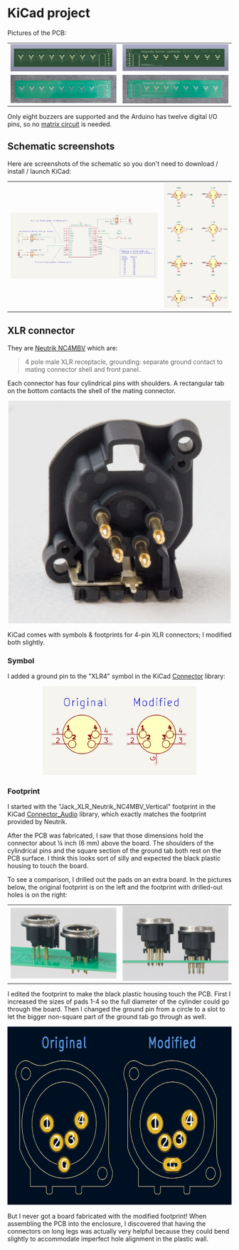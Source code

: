 # KiCad project

Pictures of the PCB:

<table>
<tr>
<td><img src="images_for_readme/PCB/kicad-screenshot-front.png" alt="Screenshot of front of PCB in KiCad"></td>
<td><img src="images_for_readme/PCB/kicad-screenshot-back.png" alt="Screenshot of back of PCB in KiCad"></td>
</tr>
<tr>
<td><img src="images_for_readme/PCB/PCB-photo-front.jpeg" alt="Photo of front of PCB"></td>
<td><img src="images_for_readme/PCB/PCB-photo-back.jpeg" alt="Photo of back of PCB"></td>
</tr>
</table>

Only eight buzzers are supported and the Arduino has twelve digital I/O pins, so no [matrix circuit](https://en.wikipedia.org/wiki/Keyboard_matrix_circuit) is needed.

## Schematic screenshots

Here are screenshots of the schematic so you don't need to download / install / launch KiCad:

<table>
<tr>
<td><img src="images_for_readme/schematic/kicad-schematic-screenshot-main.png" alt="Screenshot of schematic showing the Arduino, power indicator light, reset button, enable switch, and enable indicator light"></td>
<td><img src="images_for_readme/schematic/kicad-schematic-screenshot-XLRs.png" alt="Screenshot of the schematic showing the XLR connectors"></td>
</tr>
</table>

## XLR connector

They are [Neutrik NC4MBV](https://www.neutrik.com/en/product/nc4mbv-1) which are:

> 4 pole male XLR receptacle, grounding: separate ground contact to mating connector shell and front panel.

Each connector has four cylindrical pins with shoulders. A rectangular tab on the bottom contacts the shell of the mating connector.

<p align="center">
<img src="images_for_readme/XLR-connector/XLR-connector-pins-rear-view.jpeg" alt="Photo of the back of an XLR connector, showing cylindrical pins and one rectangular tab." height="500">
</p>

KiCad comes with symbols & footprints for 4-pin XLR connectors; I modified both slightly.

### Symbol

I added a ground pin to the "XLR4" symbol in the KiCad [Connector](https://kicad.github.io/symbols/Connector) library:

<p align="center">
<img src="images_for_readme/XLR-connector/XLR-symbol-comparison-screenshot.png" alt="Screenshot of two XLR schematic symbols, one has a ground pin added." height="200">
</p>

### Footprint

I started with the "Jack_XLR_Neutrik_NC4MBV_Vertical" footprint in the KiCad [Connector_Audio](https://kicad.github.io/footprints/Connector_Audio) library, which  exactly matches the footprint provided by Neutrik.

After the PCB was fabricated, I saw that those dimensions hold the connector about  &frac14; inch (6 mm) above the board. The shoulders of the cylindrical pins and the square section of the ground tab both rest on the PCB surface. I think this looks sort of silly and expected the black plastic housing to touch the board.

To see a comparison, I drilled out the pads on an extra board. In the pictures below, the original footprint is on the left and the footprint with drilled-out holes is on the right:

<table>
<tr>
<td><img src="images_for_readme/XLR-connector/XLR-connectors-at-different-heights-angle-view.jpeg" alt="Photo of two XLR connectors mounted on PCB at different heights"></td>
<td><img src="images_for_readme/XLR-connector/XLR-connectors-at-different-heights-edge-view.jpeg" alt="Photo of two XLR connectors mounted on PCB at different heights"></td>
</tr>
</table>

I edited the footprint to make the black plastic housing touch the PCB. First I increased the sizes of pads 1-4 so the full diameter of the cylinder could go through the board. Then I changed the ground pin from a circle to a slot to let the bigger non-square part of the ground tab go through as well.

<p align="center">
<img src="images_for_readme/XLR-connector/XLR-footprint-comparison-screenshot.png" alt="Screenshot of two XLR footprints" height="400">
</p>

But I never got a board fabricated with the modified footprint! When assembling the PCB into the enclosure, I discovered that having the connectors on long legs was actually very helpful because they could bend slightly to accommodate imperfect hole alignment in the plastic wall.
